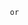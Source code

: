  <link rel="stylesheet" href="https://maxcdn.bootstrapcdn.com/bootstrap/3.4.1/css/bootstrap.min.css">
 <script src="https://ajax.googleapis.com/ajax/libs/jquery/3.7.1/jquery.min.js"></script>
 <script src="https://maxcdn.bootstrapcdn.com/bootstrap/3.4.1/js/bootstrap.min.js"></script>

                          or



  <link href="https://cdn.jsdelivr.net/npm/bootstrap@5.3.0-alpha3/dist/css/bootstrap.min.css" rel="stylesheet" >
  <script src="https://cdn.jsdelivr.net/npm/bootstrap@5.3.0-alpha3/dist/js/bootstrap.bundle.min.js" ></script>
  
